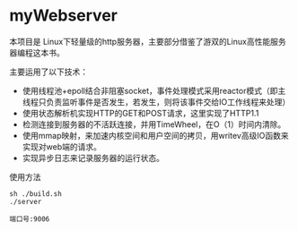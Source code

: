 # myWebserver

本项目是 Linux下轻量级的http服务器，主要部分借鉴了游双的Linux高性能服务器编程这本书。

主要运用了以下技术：

- 使用线程池+epoll结合非阻塞socket，事件处理模式采用reactor模式（即主线程只负责监听事件是否发生，若发生，则将该事件交给IO工作线程来处理）
- 使用状态解析机实现HTTP的GET和POST请求，这里实现了HTTP1.1
- 检测连接到服务器的不活跃连接，并用TimeWheel，在O（1）时间内清除。
- 使用mmap映射，来加速内核空间和用户空间的拷贝，用writev高级IO函数来实现对web端的请求。
- 实现异步日志来记录服务器的运行状态。

使用方法

```
sh ./build.sh
./server

端口号:9006
```

